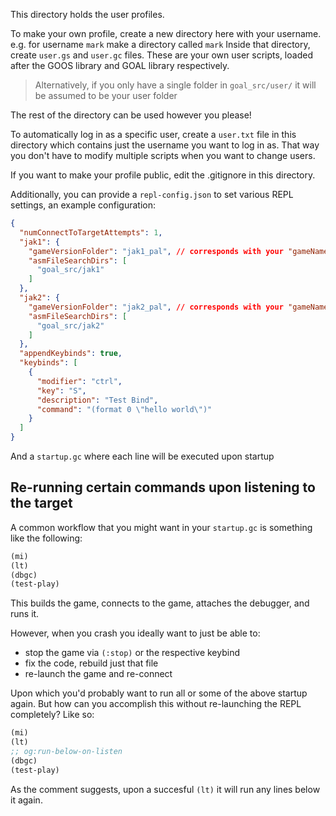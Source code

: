 This directory holds the user profiles.

To make your own profile, create a new directory here with your username.
e.g. for username `mark` make a directory called `mark`
Inside that directory, create `user.gs` and `user.gc` files.
These are your own user scripts, loaded after the GOOS library and GOAL library respectively.

> Alternatively, if you only have a single folder in `goal_src/user/` it will be assumed to be your user folder

The rest of the directory can be used however you please!

To automatically log in as a specific user, create a `user.txt` file in this directory
which contains just the username you want to log in as. That way you don't have to
modify multiple scripts when you want to change users.

If you want to make your profile public, edit the .gitignore in this directory.

Additionally, you can provide a `repl-config.json` to set various REPL settings, an example configuration:
```json
{
  "numConnectToTargetAttempts": 1,
  "jak1": {
    "gameVersionFolder": "jak1_pal", // corresponds with your "gameName" in the decomp config, "jak1" by default
    "asmFileSearchDirs": [
      "goal_src/jak1"
    ]
  },
  "jak2": {
    "gameVersionFolder": "jak2_pal", // corresponds with your "gameName" in the decomp config, "jak2" by default
    "asmFileSearchDirs": [
      "goal_src/jak2"
    ]
  },
  "appendKeybinds": true,
  "keybinds": [
    {
      "modifier": "ctrl",
      "key": "S",
      "description": "Test Bind",
      "command": "(format 0 \"hello world\")"
    }
  ]
}
```

And a `startup.gc` where each line will be executed upon startup

## Re-running certain commands upon listening to the target

A common workflow that you might want in your `startup.gc` is something like the following:

```clj
(mi)
(lt)
(dbgc)
(test-play)
```

This builds the game, connects to the game, attaches the debugger, and runs it.

However, when you crash you ideally want to just be able to:
- stop the game via `(:stop)` or the respective keybind
- fix the code, rebuild just that file
- re-launch the game and re-connect

Upon which you'd probably want to run all or some of the above startup again.  But how can you accomplish this without re-launching the REPL completely?  Like so:

```clj
(mi)
(lt)
;; og:run-below-on-listen
(dbgc)
(test-play)
```

As the comment suggests, upon a succesful `(lt)` it will run any lines below it again.
